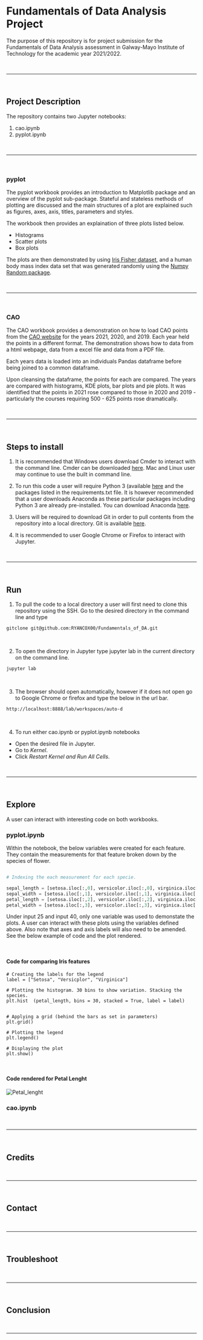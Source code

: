 

# Fundamentals of Data Analysis Project
The purpose of this repository is for project submission for the Fundamentals of Data Analysis assessment in Galway-Mayo Institute of Technology for the academic year 2021/2022. 

<br>

***

<br>

## Project Description
The repository contains two Jupyter notebooks: 
1. cao.ipynb
2. pyplot.ipynb

<br>

***

<br>

### pyplot
The pyplot workbook provides an introduction to Matplotlib package and an overview of the pyplot sub-package.  Stateful and stateless methods of plotting are discussed and the main structures of a plot are explained such as figures, axes, axis, titles, parameters and styles.  

The workbook then provides an explaination of three plots listed below. 

- Histograms
- Scatter plots
- Box plots

The plots are then demonstrated by using [Iris Fisher dataset](https://archive.ics.uci.edu/ml/datasets/iris), and a human body mass index data set that was generated randomly using the [Numpy Random package](https://numpy.org/doc/stable/reference/random/generator.html).

<br>

***

<br>

### CAO

The CAO workbook provides a demonstration on how to load CAO points from the [CAO website](https://www.cao.ie/) for the years 2021, 2020, and 2019.  Each year held the points in a different format.  The demonstration shows how to data from a html webpage, data from a excel file and data from a PDF file. 

Each years data is loaded into an individuals Pandas dataframe before being joined to a common dataframe. 

Upon cleansing the dataframe, the points for each are compared.   The years are compared with histograms, KDE plots, bar plots and pie plots.  It was identified that the points in 2021 rose compared to those in 2020 and 2019 - particularly the courses requiring 500 - 625 points rose dramatically. 

<br>

***

<br>

## Steps to install

1. It is recommended that Windows users download Cmder to interact with the command line. Cmder can be downloaded [here](https://cmder.net/).   Mac and Linux user may continue to use the built in command line. 

2. To run this code a user will require Python 3 (available [here](https://www.python.org/downloads/) and the packages listed in the requirements.txt file.   It is however recommended that a user downloads Anaconda as these particular packages including Python 3 are already pre-installed.  You can download Anaconda [here](https://www.anaconda.com/products/individual).  

3. Users will be required to download Git in order to pull contents from the repository into a local directory. Git is available [here](https://git-scm.com/downloads). 

4.  It is recommended to user Google Chrome or Firefox to interact with Jupyter. 

<br>

***

<br>

## Run
1. To pull the code to a local directory a user will first need to clone this repository using the SSH. Go to the desired directory in the command line and type 

```
gitclone git@github.com:RYANCOX00/Fundamentals_of_DA.git
```

<br>

2. To open the directory in Jupyter type jupyter lab in the current directory on the command line. 

```
jupyter lab
```

<br>

3. The browser should open automatically, however if it does not open go to Google Chrome or firefox and type the below in the url bar.

```
http://localhost:8888/lab/workspaces/auto-d
```

<br>

4. To run either cao.ipynb or pyplot.ipynb notebooks 
- Open the desired file in Jupyter.
- Go to *Kernel*. 
- Click *Restart Kernel and Run All Cells*. 

<br>

***

<br>

## Explore
A user can interact with interesting code on both workbooks. 

### pyplot.ipynb

Within the notebook, the below variables were created for each feature.  They contain the measurements for that feature broken down by the species of flower. 

```python

# Indexing the each measurement for each specie. 

sepal_length = [setosa.iloc[:,0], versicolor.iloc[:,0], virginica.iloc[:,0]]
sepal_width = [setosa.iloc[:,1], versicolor.iloc[:,1], virginica.iloc[:,1]]
petal_length = [setosa.iloc[:,2], versicolor.iloc[:,2], virginica.iloc[:,2]]
petal_width = [setosa.iloc[:,3], versicolor.iloc[:,3], virginica.iloc[:,3]]
```

Under input 25 and input 40, only one variable was used to demonstate the plots.  A user can interact with these plots using the variables defined above.  Also note that axes and axis labels will also need to be amended.  See the below example of code and the plot rendered. 

<br>

#### Code for comparing Iris features
```
# Creating the labels for the legend
label = ["Setosa", "Versicplor", "Virginica"]

# Plotting the histogram. 30 bins to show variation. Stacking the species. 
plt.hist  (petal_length, bins = 30, stacked = True, label = label)


# Applying a grid (behind the bars as set in parameters)
plt.grid()

# Plotting the legend
plt.legend()

# Displaying the plot
plt.show()
```

<br>

#### Code rendered for Petal Lenght
![Petal_lenght](data\Petal_Lenght.png)


### cao.ipynb




<br>

***

<br>

## Credits

<br>

***

<br>

## Contact

<br>

***

<br>

## Troubleshoot

<br>

***

<br>

## Conclusion

<br>

***